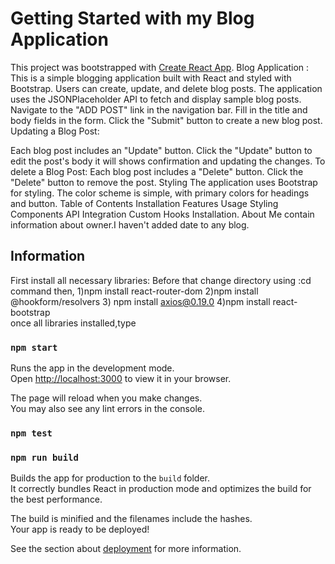 # Getting Started with  my Blog Application

This project was bootstrapped with [Create React App](https://github.com/facebook/create-react-app).
Blog Application : This is a simple blogging application built with React and styled with Bootstrap. Users can create, update, and delete blog posts. The application uses the JSONPlaceholder API to fetch and display sample blog posts.
Navigate to the "ADD POST" link in the navigation bar. Fill in the title and body fields in the form. Click the "Submit" button to create a new blog post. Updating a Blog Post:

Each blog post includes an "Update" button. Click the "Update" button to edit the post's body it will shows confirmation and updating the changes.
 To delete a Blog Post:
Each blog post includes a "Delete" button. Click the "Delete" button to remove the post. Styling The application uses Bootstrap for styling. 
 The color scheme is simple, with primary colors for headings and button.
Table of Contents Installation Features Usage Styling Components API Integration Custom Hooks Installation.
About Me contain information about owner.I haven't added date to any blog.
## Information

First install all necessary libraries:
Before that change directory using :cd command then,
1)npm install react-router-dom
2)npm install @hookform/resolvers
3) npm install axios@0.19.0 
4)npm install react-bootstrap  
once all libraries installed,type 

### `npm start`

Runs the app in the development mode.\
Open [http://localhost:3000](http://localhost:3000) to view it in your browser.

The page will reload when you make changes.\
You may also see any lint errors in the console.

### `npm test`


### `npm run build`

Builds the app for production to the `build` folder.\
It correctly bundles React in production mode and optimizes the build for the best performance.

The build is minified and the filenames include the hashes.\
Your app is ready to be deployed!

See the section about [deployment](https://facebook.github.io/create-react-app/docs/deployment) for more information.









